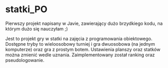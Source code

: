 # statki_PO

Pierwszy projekt napisany w Javie, zawierający dużo brzydkiego kodu, na którym dużo się nauczyłam ;)

Jest to projekt gry w statki na zajęcia z programowania obiektowego.
Dostępne tryby to wieloosobowy turniej i gra dwuosobowa (na jednym komputerze) oraz gra z prostym botem.
Ustawienia planszy oraz statków można zmienić wedle uznania.
Zaimplementowany został ranking oraz pseudologowanie.
